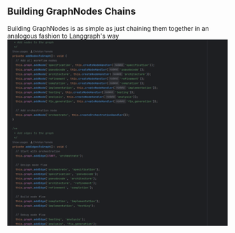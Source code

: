 ## Building GraphNodes Chains
Building GraphNodes is as simple as just chaining them together in an analogous fashion to Langgraph's way
![chain.png](../../images/chains.png)

